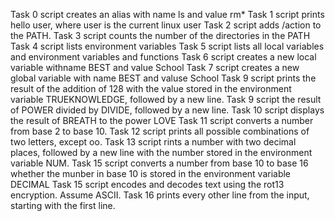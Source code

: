 Task 0 script creates an alias with name ls and value rm*
Task 1 script prints hello user, where user is the current linux user
Task 2 script adds /action to the PATH.
Task 3 script counts the number of the directories in the PATH
Task 4 script lists environment variables
Task 5 script lists all local variables and environment variables and functions
Task 6 script creates a new local variable withname BEST and value School
Task 7 script creates a new global variable with name BEST and valuse School
Task 9 script prints the result of the addition of 128 with the value stored in the environment variable TRUEKNOWLEDGE, followed by a new line.
Task 9 script the result of POWER divided by DIVIDE, followed by a new line.
Task 10 script displays the result of BREATH to the power LOVE
Task 11 script converts a number from base 2 to base 10.
Task 12 script prints all possible combinations of two letters, except oo.
Task 13 script rints a number with two decimal places, followed by a new line with the number  stored in the environment variable NUM.
Task 15 script converts a number from base 10 to base 16 whether the munber in base 10 is stored in the environment variable DECIMAL
Task 15 script encodes and decodes text using the rot13 encryption. Assume ASCII.
Task 16 prints every other line from the input, starting with the first line.
